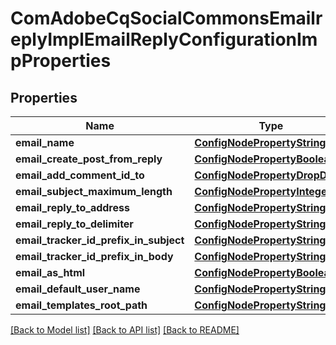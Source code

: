 # ComAdobeCqSocialCommonsEmailreplyImplEmailReplyConfigurationImpProperties

## Properties
Name | Type | Description | Notes
------------ | ------------- | ------------- | -------------
**email_name** | [**ConfigNodePropertyString**](ConfigNodePropertyString.md) |  | [optional] 
**email_create_post_from_reply** | [**ConfigNodePropertyBoolean**](ConfigNodePropertyBoolean.md) |  | [optional] 
**email_add_comment_id_to** | [**ConfigNodePropertyDropDown**](ConfigNodePropertyDropDown.md) |  | [optional] 
**email_subject_maximum_length** | [**ConfigNodePropertyInteger**](ConfigNodePropertyInteger.md) |  | [optional] 
**email_reply_to_address** | [**ConfigNodePropertyString**](ConfigNodePropertyString.md) |  | [optional] 
**email_reply_to_delimiter** | [**ConfigNodePropertyString**](ConfigNodePropertyString.md) |  | [optional] 
**email_tracker_id_prefix_in_subject** | [**ConfigNodePropertyString**](ConfigNodePropertyString.md) |  | [optional] 
**email_tracker_id_prefix_in_body** | [**ConfigNodePropertyString**](ConfigNodePropertyString.md) |  | [optional] 
**email_as_html** | [**ConfigNodePropertyBoolean**](ConfigNodePropertyBoolean.md) |  | [optional] 
**email_default_user_name** | [**ConfigNodePropertyString**](ConfigNodePropertyString.md) |  | [optional] 
**email_templates_root_path** | [**ConfigNodePropertyString**](ConfigNodePropertyString.md) |  | [optional] 

[[Back to Model list]](../README.md#documentation-for-models) [[Back to API list]](../README.md#documentation-for-api-endpoints) [[Back to README]](../README.md)


